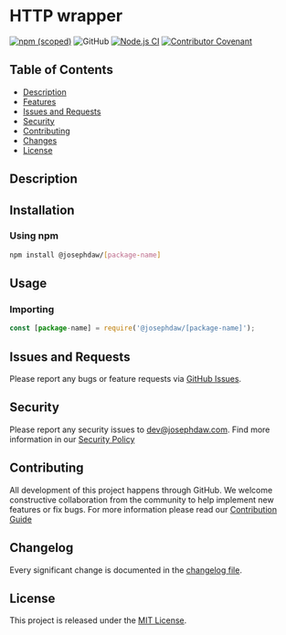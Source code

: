 # HTTP wrapper
[![npm (scoped)](https://img.shields.io/npm/v/%40josephdaw/[repo]?logo=npm)](https://www.npmjs.com/package/@josephdaw/[repo])
![GitHub](https://img.shields.io/github/license/josephdaw/[repo])
[![Node.js CI](https://github.com/josephdaw/[repo]/actions/workflows/node-testing.yml/badge.svg)](https://github.com/josephdaw/[repo]/actions/workflows/node-testing.yml)
[![Contributor Covenant](https://img.shields.io/badge/Contributor%20Covenant-2.1-4baaaa.svg)](code_of_conduct.md)


## Table of Contents
- [Description](#description)
- [Features](#features)
- [Issues and Requests](#issues-and-requests)
- [Security](#security)
- [Contributing](#contributing)
- [Changes](#changelog)
- [License](#license)


## Description


## Installation
### Using npm
```bash
npm install @josephdaw/[package-name]
```

## Usage
### Importing
```javascript
const [package-name] = require('@josephdaw/[package-name]');
```


## Issues and Requests
Please report any bugs or feature requests via [GitHub Issues](https://github.com/josephdaw/[repo]/issues). 

## Security 
Please report any security issues to [dev@josephdaw.com](mailto:dev@josephdaw.com). Find more information in our [Security Policy](.github/SECURITY.md)

## Contributing
All development of this project happens through GitHub. We welcome constructive collaboration from the community to help implement new features or fix bugs. For more information please read our [Contribution Guide](.github/CONTRIBUTING.md)

## Changelog
Every significant change is documented in the [changelog file](CHANGELOG.md). 

## License
This project is released under the [MIT License](LICENSE).
